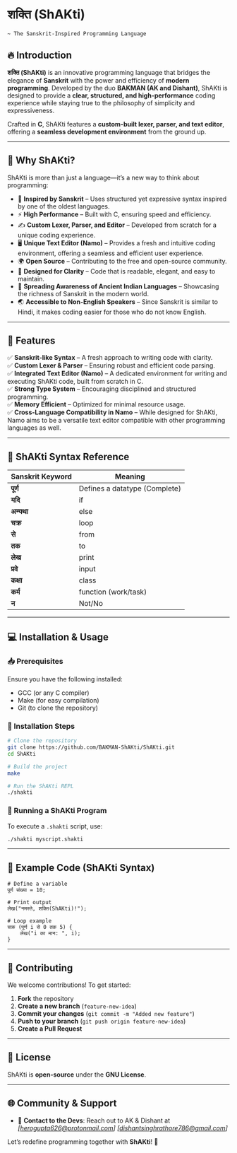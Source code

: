 # शक्ति (ShAKti) 
    ~ The Sanskrit-Inspired Programming Language


## 🔥 Introduction

**शक्ति (ShAKti)** is an innovative programming language that bridges the elegance of **Sanskrit** with the power and efficiency of **modern programming**. Developed by the duo **BAKMAN (AK and Dishant)**, ShAKti is designed to provide a **clear, structured, and high-performance** coding experience while staying true to the philosophy of simplicity and expressiveness.

Crafted in **C**, ShAKti features a **custom-built lexer, parser, and text editor**, offering a **seamless development environment** from the ground up.

---

## 🚀 Why ShAKti?

ShAKti is more than just a language—it’s a new way to think about programming:

- 🧠 **Inspired by Sanskrit** – Uses structured yet expressive syntax inspired by one of the oldest languages.
- ⚡ **High Performance** – Built with C, ensuring speed and efficiency.
- ✍️ **Custom Lexer, Parser, and Editor** – Developed from scratch for a unique coding experience.
- 🖥️ **Unique Text Editor (Namo)** – Provides a fresh and intuitive coding environment, offering a seamless and efficient user experience.
- 🌍 **Open Source** – Contributing to the free and open-source community.
- 🎯 **Designed for Clarity** – Code that is readable, elegant, and easy to maintain.
- 📢 **Spreading Awareness of Ancient Indian Languages** – Showcasing the richness of Sanskrit in the modern world.
- 🌏 **Accessible to Non-English Speakers** – Since Sanskrit is similar to Hindi, it makes coding easier for those who do not know English.

---

## 🔧 Features

✅ **Sanskrit-like Syntax** – A fresh approach to writing code with clarity.<br>
✅ **Custom Lexer & Parser** – Ensuring robust and efficient code parsing.<br>
✅ **Integrated Text Editor (Namo)** – A dedicated environment for writing and executing ShAKti code, built from scratch in C.<br>
✅ **Strong Type System** – Encouraging disciplined and structured programming.<br>
✅ **Memory Efficient** – Optimized for minimal resource usage.<br>
✅ **Cross-Language Compatibility in Namo** – While designed for ShAKti, Namo aims to be a versatile text editor compatible with other programming languages as well.

---

## 📜 ShAKti Syntax Reference

| Sanskrit Keyword | Meaning |
|-----------------|---------|
| **पूर्ण** | Defines a datatype (Complete) |
| **यदि** | if |
| **अन्यथा** | else |
| **चक्र** | loop |
| **से** | from |
| **तक** | to |
| **लेख** | print |
| **प्रवे** | input |
| **कक्षा** | class |
| **कर्म** | function (work/task) |
| **न** | Not/No |

---

## 💻 Installation & Usage

### 📥 Prerequisites
Ensure you have the following installed:
- GCC (or any C compiler)
- Make (for easy compilation)
- Git (to clone the repository)

### 🔨 Installation Steps
```bash
# Clone the repository
git clone https://github.com/BAKMAN-ShAKti/ShAKti.git
cd ShAKti

# Build the project
make

# Run the ShAKti REPL
./shakti
```

### 📌 Running a ShAKti Program
To execute a `.shakti` script, use:
```bash
./shakti myscript.shakti
```

---

## 📜 Example Code (ShAKti Syntax)
```shakti
# Define a variable
पूर्ण संख्या = 10;

# Print output
लेख("नमस्ते, शक्ति(ShAKti)!");

# Loop example
चक्र (पूर्ण i से 0 तक 5) {
    लेख("i का मान: ", i);
}
```

---

## 🤝 Contributing
We welcome contributions! To get started:
1. **Fork** the repository
2. **Create a new branch** (`feature-new-idea`)
3. **Commit your changes** (`git commit -m "Added new feature"`)
4. **Push to your branch** (`git push origin feature-new-idea`)
5. **Create a Pull Request**

---

## 📜 License
ShAKti is **open-source** under the **GNU License**.

---

## 🌐 Community & Support

- 📩 **Contact to the Devs**: Reach out to AK & Dishant at *[herogupta626@protonmail.com]* *[dishantsinghrathore786@gmail.com]*

Let’s redefine programming together with **ShAKti**! 🚀

